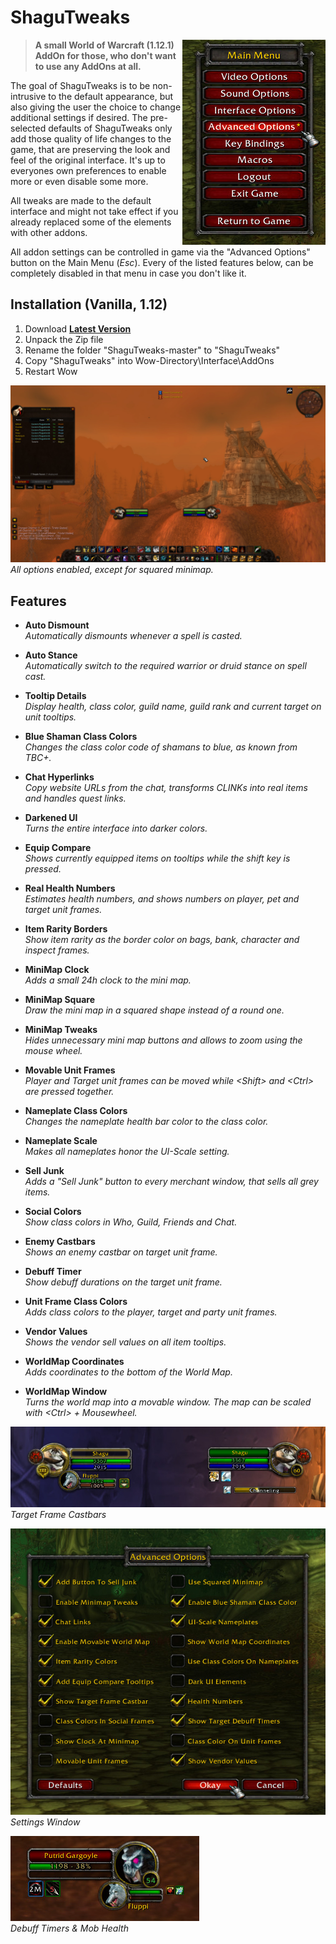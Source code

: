 # ShaguTweaks

<img src="img/menu.jpg" float="right" align="right">

> **A small World of Warcraft (1.12.1) AddOn for those, who don't want to use any AddOns at all.**

The goal of ShaguTweaks is to be non-intrusive to the default appearance, but also giving the user the choice to change additional settings if desired. The pre-selected defaults of ShaguTweaks only add those quality of life changes to the game, that are preserving the look and feel of the original interface. It's up to everyones own preferences to enable more or even disable some more.

All tweaks are made to the default interface and might not take effect if you already replaced some of the elements with other addons.

All addon settings can be controlled in game via the "Advanced Options" button on the Main Menu (*Esc*).
Every of the listed features below, can be completely disabled in that menu in case you don't like it.

## Installation (Vanilla, 1.12)
1. Download **[Latest Version](https://github.com/shagu/ShaguTweaks/archive/master.zip)**
2. Unpack the Zip file
3. Rename the folder "ShaguTweaks-master" to "ShaguTweaks"
4. Copy "ShaguTweaks" into Wow-Directory\Interface\AddOns
5. Restart Wow

![preview](img/dark.jpg)  
*All options enabled, except for squared minimap.*

## Features
- **Auto Dismount**  
  *Automatically dismounts whenever a spell is casted.*

- **Auto Stance**  
  *Automatically switch to the required warrior or druid stance on spell cast.*

- **Tooltip Details**  
  *Display health, class color, guild name, guild rank and current target on unit tooltips.*

- **Blue Shaman Class Colors**  
  *Changes the class color code of shamans to blue, as known from TBC+.*

- **Chat Hyperlinks**  
  *Copy website URLs from the chat, transforms CLINKs into real items and handles quest links.*

- **Darkened UI**  
  *Turns the entire interface into darker colors.*

- **Equip Compare**  
  *Shows currently equipped items on tooltips while the shift key is pressed.*

- **Real Health Numbers**  
  *Estimates health numbers, and shows numbers on player, pet and target unit frames.*

- **Item Rarity Borders**  
  *Show item rarity as the border color on bags, bank, character and inspect frames.*

- **MiniMap Clock**  
  *Adds a small 24h clock to the mini map.*

- **MiniMap Square**  
  *Draw the mini map in a squared shape instead of a round one.*

- **MiniMap Tweaks**  
  *Hides unnecessary mini map buttons and allows to zoom using the mouse wheel.*

- **Movable Unit Frames**  
  *Player and Target unit frames can be moved while \<Shift> and \<Ctrl> are pressed together.*

- **Nameplate Class Colors**  
  *Changes the nameplate health bar color to the class color.*

- **Nameplate Scale**  
  *Makes all nameplates honor the UI-Scale setting.*

- **Sell Junk**  
  *Adds a "Sell Junk" button to every merchant window, that sells all grey items.*

- **Social Colors**  
  *Show class colors in Who, Guild, Friends and Chat.*

- **Enemy Castbars**  
  *Shows an enemy castbar on target unit frame.*

- **Debuff Timer**  
  *Show debuff durations on the target unit frame.*

- **Unit Frame Class Colors**  
  *Adds class colors to the player, target and party unit frames.*

- **Vendor Values**  
  *Shows the vendor sell values on all item tooltips.*

- **WorldMap Coordinates**  
  *Adds coordinates to the bottom of the World Map.*

- **WorldMap Window**  
  *Turns the world map into a movable window. The map can be scaled with \<Ctrl> + Mousewheel.*


![preview](img/castbars.jpg)  
*Target Frame Castbars*

![preview](img/settings.jpg)  
*Settings Window*

![preview](img/debufftimers.jpg)  
*Debuff Timers & Mob Health*

